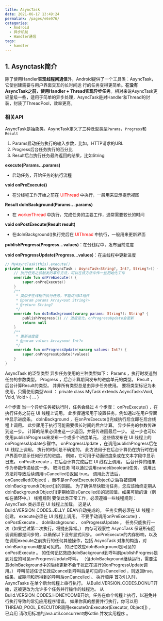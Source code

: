```yaml
---
title: AsyncTask
date: 2021-06-17 13:49:24
permalink: /pages/e6e976/
categories:
  - Android
  - 异步机制
  - Handler通信
tags:
  - handler
---
```

## 1. Asynctask简介

除了使用Handler**实现线程间通信**外，Android提供了一个工具类：AsyncTask，它使创建需要与用户界面交互的长时间运
行的任务变得更简单。**在没有AsyncTask之前，使用Handler + Thread实现异步任务**。相对来说AsyncTask更轻量级一些，适用于简单的异步处理，AsyncTask是对Handler和Thread的封装，封装了ThreadPool，效率更高。 	



### 相关API

AsyncTask是抽象类。AsyncTask定义了三种泛型类型`Params`，`Progress`和 `Result`

1. Params启动任务执行的输入参数，比如，HTTP请求的URL
2. Progress后台任务执行的百分比
3. Result后台执行任务最终返回的结果，比如String

**execute(Params...params)**

- 启动任务，开始任务的执行流程

**void onPreExecute()**

- 在分线程工作开始之前在 <font color=red>UIThread</font> 中执行，一般用来显示提示视图

**Result dolnBackground(Params... params)**

- 在 <font color=red>workerThread</font> 中执行，完成任务的主要工作，通常需要较长的时间

**void onPostExecute(Result result)**

- 在dolnBackground()执行完后在 <font color=red>UIThread</font> 中执行，一般用来更新界面

**publishProgress(Progress...values)**：在分线程中，发布当前进度

**void onProgressUpdate(Progress...values)**：在主线程中更新进度

```kotlin
// MyAsyncTask(this).execute()
private inner class MyAsyncTask : AsyncTask<String?, Int?, String?>() {
    // 执行任务之前触发的事件方法，可以在该方法中作一些初始化工作
    override fun onPreExecute() {
        super.onPreExecute()
    }
    /**
     * 类似于在线程中执行任务，不能访问UI组件
     * @param params Array<out String?>
     * @return String?
     */
    override fun doInBackground(vararg params: String?): String? {
        publishProgress(1) // 进度变化，onProgressUpdate会更新
        return null
    }
    /**
     * 更新进度值
     * @param values Array<out Int?>
     */
    override fun onProgressUpdate(vararg values: Int?) {
        super.onProgressUpdate(*values)
    }
}
```







AsyncTask 的泛型类型
异步任务使用的三种类型如下：
Params ，执行时发送到任务的参数类型。
Progress ，后台计算期间发布的进度单元的类型。
Result ，后台计算Result的类型。
并非所有类型总是由异步任务使用。 要将类型标记为未使用，只需使用类型Void ：
   private class MyTask extends AsyncTask<Void, Void, Void> { ... }

4个步骤
当一个异步任务被执行时，任务会经过 4 个步骤：
onPreExecute() ，在执行任务之前在 UI 线程上调用。 此步骤通常用于设置任务，例如通过在用户界面中显示进度条。
doInBackground ，在onPreExecute()完成执行后立即在后台线程上调用。 此步骤用于执行可能需要很长时间的后台计算。 异步任务的参数传递到这一步。 计算的结果必须由这一步返回，并将传递回最后一步。 这一步也可以使用publishProgress来发布一个或多个进度单元。 这些值发布在 UI 线程上的onProgressUpdate步骤中。
onProgressUpdate ，在调用publishProgress后在 UI 线程上调用。 执行的时间是不确定的。 此方法用于在后台计算仍在执行时在用户界面中显示任何形式的进度。 例如，它可用于动画进度条或在文本字段中显示日志。
onPostExecute ，在后台计算完成后在 UI 线程上调用。 后台计算的结果作为参数传递给这一步。
取消任务
可以通过调用cancel(boolean)任务。 调用此方法将导致后续调用isCancelled()返回 true。 调用此方法后， onCancelled(Object) ，而不是onPostExecute(Object)之后将被调用doInBackground(Object[])的回报。 为了确保尽快取消任务，您应该始终定期从doInBackground(Object[])定期检查isCancelled()的返回值，如果可能的话（例如在循环中。）
线程规则
要使此类正常工作，必须遵循一些线程规则：
AsyncTask 类必须在 UI 线程上加载。 这是从Build.VERSION_CODES.JELLY_BEAN自动完成的。
任务实例必须在 UI 线程上创建。
execute必须在 UI 线程上调用。
不要手动调用onPreExecute() 、 onPostExecute 、 doInBackground 、 onProgressUpdate 。
任务只能执行一次（如果尝试第二次执行，将抛出异常。）
内存可观察性
AsyncTask 保证所有回调调用都是同步的，以确保以下没有显式同步。
onPreExecute的内存影响，以及在调用execute之前执行的任何其他操作，包括 AsyncTask 对象的构造，对doInBackground都是可见的。
的记忆效应doInBackground是可见的onPostExecute 。
的任何记忆效应doInBackground到呼叫前publishProgress是到对应的可见onProgressUpdate呼叫。 （但doInBackground继续运行，需要注意doInBackground中的后续更新不会干扰正在进行的onProgressUpdate调用。）
呼叫前述任记忆效应cancel到呼叫后是可见的isCancelled ，则返回true，结果，或期间和所得到的呼叫后onCancelled 。
执行顺序
首次引入时，AsyncTasks 在单个后台线程上串行执行。 从Build.VERSION_CODES.DONUT开始，这被更改为允许多个任务并行操作的线程池。 从Build.VERSION_CODES.HONEYCOMB开始，任务在单个线程上执行，以避免并行执行导致的常见应用程序错误。
如果你真的想要并行执行，你可以用THREAD_POOL_EXECUTOR调用executeOnExecutor(Executor, Object[]) 。
已弃用
请改用标准的java.util.concurrent或Kotlin 并发实用程序 。





